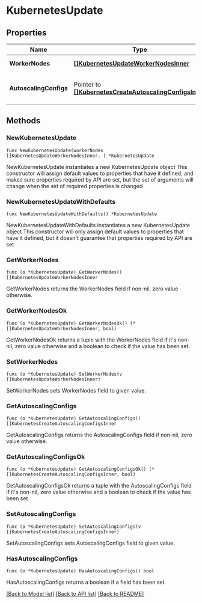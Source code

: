 # KubernetesUpdate

## Properties

Name | Type | Description | Notes
------------ | ------------- | ------------- | -------------
**WorkerNodes** | [**[]KubernetesUpdateWorkerNodesInner**](KubernetesUpdateWorkerNodesInner.md) | List of the worker nodes | 
**AutoscalingConfigs** | Pointer to [**[]KubernetesCreateAutoscalingConfigsInner**](KubernetesCreateAutoscalingConfigsInner.md) | Configurations of the autoscaling group | [optional] 

## Methods

### NewKubernetesUpdate

`func NewKubernetesUpdate(workerNodes []KubernetesUpdateWorkerNodesInner, ) *KubernetesUpdate`

NewKubernetesUpdate instantiates a new KubernetesUpdate object
This constructor will assign default values to properties that have it defined,
and makes sure properties required by API are set, but the set of arguments
will change when the set of required properties is changed

### NewKubernetesUpdateWithDefaults

`func NewKubernetesUpdateWithDefaults() *KubernetesUpdate`

NewKubernetesUpdateWithDefaults instantiates a new KubernetesUpdate object
This constructor will only assign default values to properties that have it defined,
but it doesn't guarantee that properties required by API are set

### GetWorkerNodes

`func (o *KubernetesUpdate) GetWorkerNodes() []KubernetesUpdateWorkerNodesInner`

GetWorkerNodes returns the WorkerNodes field if non-nil, zero value otherwise.

### GetWorkerNodesOk

`func (o *KubernetesUpdate) GetWorkerNodesOk() (*[]KubernetesUpdateWorkerNodesInner, bool)`

GetWorkerNodesOk returns a tuple with the WorkerNodes field if it's non-nil, zero value otherwise
and a boolean to check if the value has been set.

### SetWorkerNodes

`func (o *KubernetesUpdate) SetWorkerNodes(v []KubernetesUpdateWorkerNodesInner)`

SetWorkerNodes sets WorkerNodes field to given value.


### GetAutoscalingConfigs

`func (o *KubernetesUpdate) GetAutoscalingConfigs() []KubernetesCreateAutoscalingConfigsInner`

GetAutoscalingConfigs returns the AutoscalingConfigs field if non-nil, zero value otherwise.

### GetAutoscalingConfigsOk

`func (o *KubernetesUpdate) GetAutoscalingConfigsOk() (*[]KubernetesCreateAutoscalingConfigsInner, bool)`

GetAutoscalingConfigsOk returns a tuple with the AutoscalingConfigs field if it's non-nil, zero value otherwise
and a boolean to check if the value has been set.

### SetAutoscalingConfigs

`func (o *KubernetesUpdate) SetAutoscalingConfigs(v []KubernetesCreateAutoscalingConfigsInner)`

SetAutoscalingConfigs sets AutoscalingConfigs field to given value.

### HasAutoscalingConfigs

`func (o *KubernetesUpdate) HasAutoscalingConfigs() bool`

HasAutoscalingConfigs returns a boolean if a field has been set.


[[Back to Model list]](../README.md#documentation-for-models) [[Back to API list]](../README.md#documentation-for-api-endpoints) [[Back to README]](../README.md)


